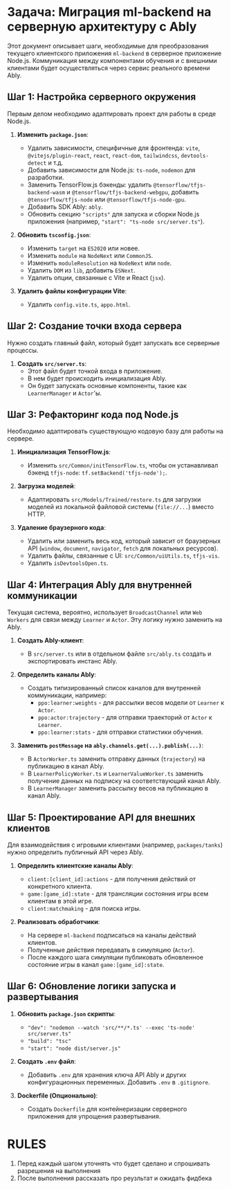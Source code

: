 # Задача: Миграция ml-backend на серверную архитектуру с Ably

Этот документ описывает шаги, необходимые для преобразования текущего клиентского приложения `ml-backend` в серверное приложение Node.js. Коммуникация между компонентами обучения и с внешними клиентами будет осуществляться через сервис реального времени Ably.

## Шаг 1: Настройка серверного окружения

Первым делом необходимо адаптировать проект для работы в среде Node.js.

1.  **Изменить `package.json`**:
    *   Удалить зависимости, специфичные для фронтенда: `vite`, `@vitejs/plugin-react`, `react`, `react-dom`, `tailwindcss`, `devtools-detect` и т.д.
    *   Добавить зависимости для Node.js: `ts-node`, `nodemon` для разработки.
    *   Заменить TensorFlow.js бэкенды: удалить `@tensorflow/tfjs-backend-wasm` и `@tensorflow/tfjs-backend-webgpu`, добавить `@tensorflow/tfjs-node` или `@tensorflow/tfjs-node-gpu`.
    *   Добавить SDK Ably: `ably`.
    *   Обновить секцию `"scripts"` для запуска и сборки Node.js приложения (например, ` "start": "ts-node src/server.ts" `).

2.  **Обновить `tsconfig.json`**:
    *   Изменить `target` на `ES2020` или новее.
    *   Изменить `module` на `NodeNext` или `CommonJS`.
    *   Изменить `moduleResolution` на `NodeNext` или `node`.
    *   Удалить `DOM` из `lib`, добавить `ESNext`.
    *   Удалить опции, связанные с Vite и React (`jsx`).

3.  **Удалить файлы конфигурации Vite**:
    *   Удалить `config.vite.ts`, `appo.html`.

## Шаг 2: Создание точки входа сервера

Нужно создать главный файл, который будет запускать все серверные процессы.

1.  **Создать `src/server.ts`**:
    *   Этот файл будет точкой входа в приложение.
    *   В нем будет происходить инициализация Ably.
    *   Он будет запускать основные компоненты, такие как `LearnerManager` и `Actor`'ы.

## Шаг 3: Рефакторинг кода под Node.js

Необходимо адаптировать существующую кодовую базу для работы на сервере.

1.  **Инициализация TensorFlow.js**:
    *   Изменить `src/Common/initTensorFlow.ts`, чтобы он устанавливал бэкенд `tfjs-node`: `tf.setBackend('tfjs-node');`.

2.  **Загрузка моделей**:
    *   Адаптировать `src/Models/Trained/restore.ts` для загрузки моделей из локальной файловой системы (`file://...`) вместо HTTP.

3.  **Удаление браузерного кода**:
    *   Удалить или заменить весь код, который зависит от браузерных API (`window`, `document`, `navigator`, `fetch` для локальных ресурсов).
    *   Удалить файлы, связанные с UI: `src/Common/uiUtils.ts`, `tfjs-vis`.
    *   Удалить `isDevtoolsOpen.ts`.

## Шаг 4: Интеграция Ably для внутренней коммуникации

Текущая система, вероятно, использует `BroadcastChannel` или `Web Workers` для связи между `Learner` и `Actor`. Эту логику нужно заменить на Ably.

1.  **Создать Ably-клиент**:
    *   В `src/server.ts` или в отдельном файле `src/ably.ts` создать и экспортировать инстанс Ably.

2.  **Определить каналы Ably**:
    *   Создать типизированный список каналов для внутренней коммуникации, например:
        *   `ppo:learner:weights` - для рассылки весов модели от `Learner` к `Actor`.
        *   `ppo:actor:trajectory` - для отправки траекторий от `Actor` к `Learner`.
        *   `ppo:learner:stats` - для отправки статистики обучения.

3.  **Заменить `postMessage` на `ably.channels.get(...).publish(...)`**:
    *   В `ActorWorker.ts` заменить отправку данных (`trajectory`) на публикацию в канал Ably.
    *   В `LearnerPolicyWorker.ts` и `LearnerValueWorker.ts` заменить получение данных на подписку на соответствующий канал Ably.
    *   В `LearnerManager` заменить рассылку весов на публикацию в канал Ably.

## Шаг 5: Проектирование API для внешних клиентов

Для взаимодействия с игровыми клиентами (например, `packages/tanks`) нужно определить публичный API через Ably.

1.  **Определить клиентские каналы Ably**:
    *   `client:[client_id]:actions` - для получения действий от конкретного клиента.
    *   `game:[game_id]:state` - для трансляции состояния игры всем клиентам в этой игре.
    *   `client:matchmaking` - для поиска игры.

2.  **Реализовать обработчики**:
    *   На сервере `ml-backend` подписаться на каналы действий клиентов.
    *   Полученные действия передавать в симуляцию (`Actor`).
    *   После каждого шага симуляции публиковать обновленное состояние игры в канал `game:[game_id]:state`.

## Шаг 6: Обновление логики запуска и развертывания

1.  **Обновить `package.json` скрипты**:
    *   `"dev": "nodemon --watch 'src/**/*.ts' --exec 'ts-node' src/server.ts"`
    *   `"build": "tsc"`
    *   `"start": "node dist/server.js"`

2.  **Создать `.env` файл**:
    *   Добавить `.env` для хранения ключа API Ably и других конфигурационных переменных. Добавить `.env` в `.gitignore`.

3.  **Dockerfile (Опционально)**:
    *   Создать `Dockerfile` для контейнеризации серверного приложения для упрощения развертывания.

# RULES
1. Перед каждый шагом уточнять что будет сделано и спрошивать разрешения на выполнения
2. После выполнения рассказать про реузльтат и ожидать фидбека

